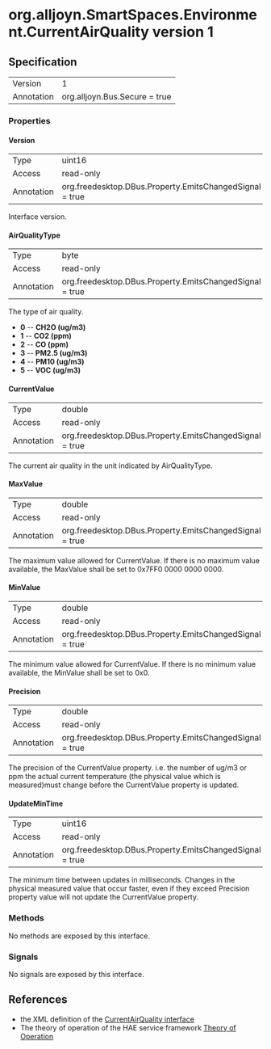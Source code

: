 # org.alljoyn.SmartSpaces.Environment.CurrentAirQuality version 1

## Specification
|                   |                                   |
|-------------------|-----------------------------------|
| Version           | 1                                 |
| Annotation        | org.alljoyn.Bus.Secure = true     |

### Properties

#### Version

|                   |                                                         |
|-------------------|---------------------------------------------------------|
| Type              | uint16                                                  |
| Access            | read-only                                               |
| Annotation        | org.freedesktop.DBus.Property.EmitsChangedSignal = true |

Interface version.

#### AirQualityType

|                   |                                                         |
|-------------------|---------------------------------------------------------|
| Type              | byte                                                    |
| Access            | read-only                                               |
| Annotation        | org.freedesktop.DBus.Property.EmitsChangedSignal = true |

The type of air quality.

* **0** -- **CH2O (ug/m3)**
* **1** -- **CO2 (ppm)**
* **2** -- **CO (ppm)**
* **3** -- **PM2.5 (ug/m3)**
* **4** -- **PM10 (ug/m3)**
* **5** -- **VOC (ug/m3)**

#### CurrentValue

|                   |                                                         |
|-------------------|---------------------------------------------------------|
| Type              | double                                                  |
| Access            | read-only                                               |
| Annotation        | org.freedesktop.DBus.Property.EmitsChangedSignal = true |

The current air quality in the unit indicated by AirQualityType.

#### MaxValue

|                   |                                                         |
|-------------------|---------------------------------------------------------|
| Type              | double                                                  |
| Access            | read-only                                               |
| Annotation        | org.freedesktop.DBus.Property.EmitsChangedSignal = true |

The maximum value allowed for CurrentValue.
If there is no maximum value available, the MaxValue shall
be set to 0x7FF0 0000 0000 0000.

#### MinValue

|                   |                                                         |
|-------------------|---------------------------------------------------------|
| Type              | double                                                  |
| Access            | read-only                                               |
| Annotation        | org.freedesktop.DBus.Property.EmitsChangedSignal = true |

The minimum value allowed for CurrentValue.
If there is no minimum value available, the MinValue shall
be set to 0x0.

#### Precision

|            |                                                          |
|------------|----------------------------------------------------------|
| Type       | double                                                   |
| Access     | read-only                                                |
| Annotation | org.freedesktop.DBus.Property.EmitsChangedSignal = true  |

The precision of the CurrentValue property. i.e. the number of ug/m3 or ppm the
actual current temperature (the physical value which is measured)must change
before the CurrentValue property is updated.

#### UpdateMinTime

|            |                                                          |
|------------|----------------------------------------------------------|
| Type       | uint16                                                   |
| Access     | read-only                                                |
| Annotation | org.freedesktop.DBus.Property.EmitsChangedSignal = true  |

The minimum time between updates in milliseconds.  Changes in the physical
measured value that occur faster, even if they exceed Precision property value
will not update the CurrentValue property.

### Methods

No methods are exposed by this interface.

### Signals

No signals are exposed by this interface.

## References

  * the XML definition of the [CurrentAirQuality interface](CurrentAirQuality-v1.xml)
  * The theory of operation of the HAE service framework [Theory of Operation](/org.alljoyn.SmartSpaces/theory-of-operation-v1)

